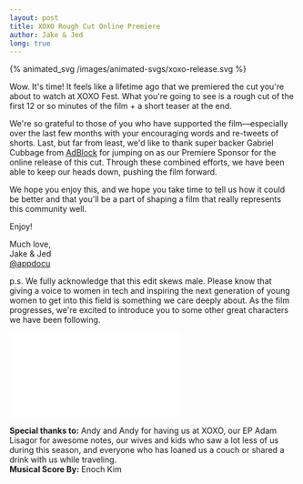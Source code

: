 ```yaml
---
layout: post
title: XOXO Rough Cut Online Premiere
author: Jake & Jed
long: true
---
```


{% animated_svg /images/animated-svgs/xoxo-release.svg %}

Wow. It's time! It feels like a lifetime ago that we premiered the cut you're about to watch at XOXO Fest. What you're going to see is a rough cut of the first 12 or so minutes of the film + a short teaser at the end.

We're so grateful to those of you who have supported the film&mdash;especially over the last few months with your encouraging words and re-tweets of shorts. Last, but far from least, we'd like to thank super backer Gabriel Cubbage from [AdBlock](https://getadblock.com/) for jumping on as our Premiere Sponsor for the online release of this cut. Through these combined efforts, we have been able to keep our heads down, pushing the film forward. 

We hope you enjoy this, and we hope you take time to tell us how it could be better and that you'll be a part of shaping a film that really represents this community well. 

Enjoy!

Much love,<br>
Jake & Jed<br>
[@appdocu](https://twitter.com/appdocu)

p.s. We fully acknowledge that this edit skews male. Please know that giving a voice to women in tech and inspiring the next generation of young women to get into this field is something we care deeply about. As the film progresses, we're excited to introduce you to some other great characters we have been following.

<div class="embed-responsive embed-responsive-16by9">
  <iframe class="embed-responsive-item" src="//player.vimeo.com/video/144779018?portrait=0&amp;color=ffffff" frameborder="0" webkitallowfullscreen mozallowfullscreen allowfullscreen></iframe>
</div>

<p class="meta"><b>Special thanks to:</b> Andy and Andy for having us at XOXO, our EP Adam Lisagor for awesome notes, our wives and kids who saw a lot less of us during this season, and everyone who has loaned us a couch or shared a drink with us while traveling.<br>
<b>Musical Score By:</b> Enoch Kim<br></p>

